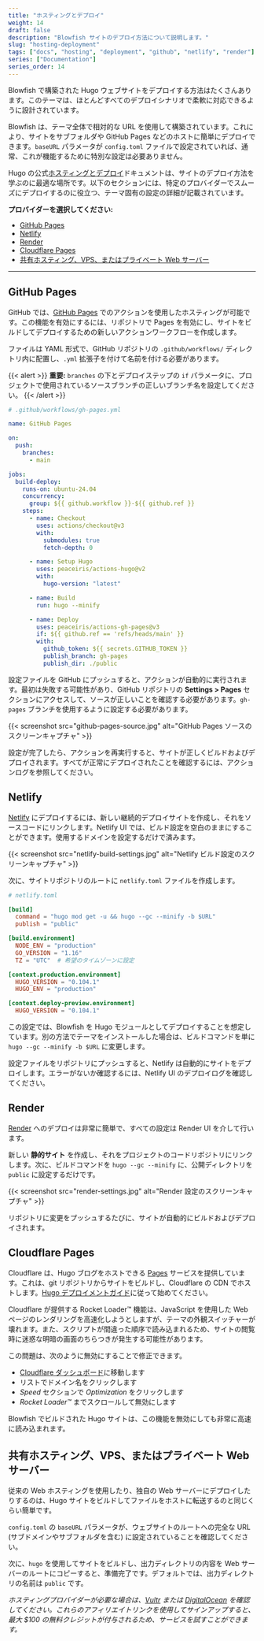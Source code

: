 ```yaml
---
title: "ホスティングとデプロイ"
weight: 14
draft: false
description: "Blowfish サイトのデプロイ方法について説明します。"
slug: "hosting-deployment"
tags: ["docs", "hosting", "deployment", "github", "netlify", "render"]
series: ["Documentation"]
series_order: 14
---
```


Blowfish で構築された Hugo ウェブサイトをデプロイする方法はたくさんあります。このテーマは、ほとんどすべてのデプロイシナリオで柔軟に対応できるように設計されています。

Blowfish は、テーマ全体で相対的な URL を使用して構築されています。これにより、サイトをサブフォルダや GitHub Pages などのホストに簡単にデプロイできます。`baseURL` パラメータが `config.toml` ファイルで設定されていれば、通常、これが機能するために特別な設定は必要ありません。

Hugo の公式[ホスティングとデプロイ](https://gohugo.io/hosting-and-deployment/)ドキュメントは、サイトのデプロイ方法を学ぶのに最適な場所です。以下のセクションには、特定のプロバイダーでスムーズにデプロイするのに役立つ、テーマ固有の設定の詳細が記載されています。

**プロバイダーを選択してください:**

- [GitHub Pages](#github-pages)
- [Netlify](#netlify)
- [Render](#render)
- [Cloudflare Pages](#cloudflare-pages)
- [共有ホスティング、VPS、またはプライベート Web サーバー](#共有ホスティングvpsまたはプライベート-web-サーバー)

---

## GitHub Pages

GitHub では、[GitHub Pages](https://docs.github.com/en/pages/getting-started-with-github-pages/about-github-pages) でのアクションを使用したホスティングが可能です。この機能を有効にするには、リポジトリで Pages を有効にし、サイトをビルドしてデプロイするための新しいアクションワークフローを作成します。

ファイルは YAML 形式で、GitHub リポジトリの `.github/workflows/` ディレクトリ内に配置し、`.yml` 拡張子を付けて名前を付ける必要があります。

{{< alert >}}
**重要:** `branches` の下とデプロイステップの `if` パラメータに、プロジェクトで使用されているソースブランチの正しいブランチ名を設定してください。
{{< /alert >}}

```yaml
# .github/workflows/gh-pages.yml

name: GitHub Pages

on:
  push:
    branches:
      - main

jobs:
  build-deploy:
    runs-on: ubuntu-24.04
    concurrency:
      group: ${{ github.workflow }}-${{ github.ref }}
    steps:
      - name: Checkout
        uses: actions/checkout@v3
        with:
          submodules: true
          fetch-depth: 0

      - name: Setup Hugo
        uses: peaceiris/actions-hugo@v2
        with:
          hugo-version: "latest"

      - name: Build
        run: hugo --minify

      - name: Deploy
        uses: peaceiris/actions-gh-pages@v3
        if: ${{ github.ref == 'refs/heads/main' }}
        with:
          github_token: ${{ secrets.GITHUB_TOKEN }}
          publish_branch: gh-pages
          publish_dir: ./public
```

設定ファイルを GitHub にプッシュすると、アクションが自動的に実行されます。最初は失敗する可能性があり、GitHub リポジトリの **Settings > Pages** セクションにアクセスして、ソースが正しいことを確認する必要があります。`gh-pages` ブランチを使用するように設定する必要があります。

{{< screenshot src="github-pages-source.jpg" alt="GitHub Pages ソースのスクリーンキャプチャ" >}}

設定が完了したら、アクションを再実行すると、サイトが正しくビルドおよびデプロイされます。すべてが正常にデプロイされたことを確認するには、アクションログを参照してください。

## Netlify

[Netlify](https://www.netlify.com) にデプロイするには、新しい継続的デプロイサイトを作成し、それをソースコードにリンクします。Netlify UI では、ビルド設定を空白のままにすることができます。使用するドメインを設定するだけで済みます。

{{< screenshot src="netlify-build-settings.jpg" alt="Netlify ビルド設定のスクリーンキャプチャ" >}}

次に、サイトリポジトリのルートに `netlify.toml` ファイルを作成します。

```toml
# netlify.toml

[build]
  command = "hugo mod get -u && hugo --gc --minify -b $URL"
  publish = "public"

[build.environment]
  NODE_ENV = "production"
  GO_VERSION = "1.16"
  TZ = "UTC"  # 希望のタイムゾーンに設定

[context.production.environment]
  HUGO_VERSION = "0.104.1"
  HUGO_ENV = "production"

[context.deploy-preview.environment]
  HUGO_VERSION = "0.104.1"
```

この設定では、Blowfish を Hugo モジュールとしてデプロイすることを想定しています。別の方法でテーマをインストールした場合は、ビルドコマンドを単に `hugo --gc --minify -b $URL` に変更します。

設定ファイルをリポジトリにプッシュすると、Netlify は自動的にサイトをデプロイします。エラーがないか確認するには、Netlify UI のデプロイログを確認してください。

## Render

[Render](https://render.com) へのデプロイは非常に簡単で、すべての設定は Render UI を介して行います。

新しい **静的サイト** を作成し、それをプロジェクトのコードリポジトリにリンクします。次に、ビルドコマンドを `hugo --gc --minify` に、公開ディレクトリを `public` に設定するだけです。

{{< screenshot src="render-settings.jpg" alt="Render 設定のスクリーンキャプチャ" >}}

リポジトリに変更をプッシュするたびに、サイトが自動的にビルドおよびデプロイされます。

## Cloudflare Pages

Cloudflare は、Hugo ブログをホストできる [Pages](https://pages.cloudflare.com/) サービスを提供しています。これは、git リポジトリからサイトをビルドし、Cloudflare の CDN でホストします。[Hugo デプロイメントガイド](https://developers.cloudflare.com/pages/framework-guides/deploy-a-hugo-site)に従って始めてください。

Cloudflare が提供する Rocket Loader™ 機能は、JavaScript を使用した Web ページのレンダリングを高速化しようとしますが、テーマの外観スイッチャーが壊れます。また、スクリプトが間違った順序で読み込まれるため、サイトの閲覧時に迷惑な明暗の画面のちらつきが発生する可能性があります。

この問題は、次のように無効にすることで修正できます。

- [Cloudflare ダッシュボード](https://dash.cloudflare.com)に移動します
- リストでドメイン名をクリックします
- _Speed_ セクションで _Optimization_ をクリックします
- _Rocket Loader™_ までスクロールして無効にします

Blowfish でビルドされた Hugo サイトは、この機能を無効にしても非常に高速に読み込まれます。

## 共有ホスティング、VPS、またはプライベート Web サーバー

従来の Web ホスティングを使用したり、独自の Web サーバーにデプロイしたりするのは、Hugo サイトをビルドしてファイルをホストに転送するのと同じくらい簡単です。

`config.toml` の `baseURL` パラメータが、ウェブサイトのルートへの完全な URL (サブドメインやサブフォルダを含む) に設定されていることを確認してください。

次に、`hugo` を使用してサイトをビルドし、出力ディレクトリの内容を Web サーバーのルートにコピーすると、準備完了です。デフォルトでは、出力ディレクトリの名前は `public` です。

_ホスティングプロバイダーが必要な場合は、[Vultr](https://www.vultr.com/?ref=8957394-8H) または [DigitalOcean](https://m.do.co/c/36841235e565) を確認してください。これらのアフィリエイトリンクを使用してサインアップすると、最大 $100 の無料クレジットが付与されるため、サービスを試すことができます。_
